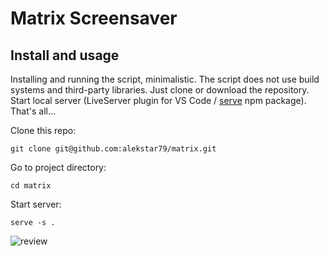# Matrix Screensaver

## Install and usage

Installing and running the script, minimalistic. The script does not use build systems and third-party libraries.
Just clone or download the repository. Start local server
(LiveServer plugin for VS Code / [serve](https://github.com/vercel/serve) npm package).
That's all...

Clone this repo:
```shell
git clone git@github.com:alekstar79/matrix.git
```
Go to project directory:
```shell
cd matrix
```
Start server:
```shell
serve -s .
```

![review](review.gif "Matrix")
